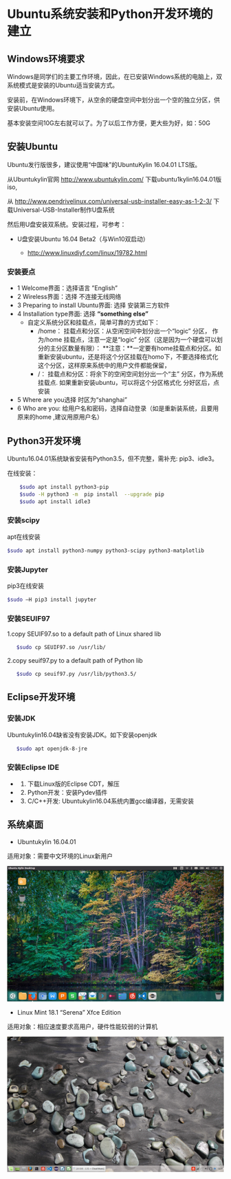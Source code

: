 # Ubuntu系统安装和Python开发环境的建立

## Windows环境要求

  Windows是同学们的主要工作环境，因此，在已安装Windows系统的电脑上，双系统模式是安装的Ubuntu适当安装方式。

  安装前，在Windows环境下，从空余的硬盘空间中划分出一个空的独立分区，供安装Ubuntu使用。

  基本安装空间10G左右就可以了。为了以后工作方便，更大些为好，如：50G

## 安装Ubuntu

Ubuntu发行版很多，建议使用“中国味”的UbuntuKylin 16.04.01 LTS版。

从Ubuntukylin官网 http://www.ubuntukylin.com/  下载ubuntu1kylin16.04.01版iso,

从 http://www.pendrivelinux.com/universal-usb-installer-easy-as-1-2-3/ 下载Universal-USB-Installer制作U盘系统

然后用U盘安装双系统。安装过程，可参考：

* U盘安装Ubuntu 16.04 Beta2（与Win10双启动）

  * http://www.linuxdiyf.com/linux/19782.html

### 安装要点
* 1 Welcome界面：选择语言 ”English”
* 2 Wireless界面：选择 不连接无线网络 
* 3 Preparing to install Ubuntu界面: 选择 安装第三方软件
* 4 Installation type界面: 选择 **“something else”**
   * 自定义系统分区和挂载点，简单可靠的方式如下：
       * /home： 挂载点和分区：从空闲空间中划分出一个“logic”  分区， 作为/home 挂载点，注意一定是“logic”  分区（这是因为一个硬盘可以划分的主分区数量有限）：
         **注意：**一定要有home挂载点和分区。如重新安装ubuntu，还是将这个分区挂载在homo下，不要选择格式化这个分区，这样原来系统中的用户文件都能保留， 
       *  /： 挂载点和分区：将余下的空闲空间划分出一个“主”  分区，作为系统挂载点. 如果重新安装ubuntu，可以将这个分区格式化
         分好区后，点安装
* 5 Where are you选择 时区为“shanghai”
* 6 Who are you: 给用户名和密码，选择自动登录（如是重新装系统，且要用原来的home ,建议用原用户名）

## Python3开发环境

Ubuntu16.04.01系统缺省安装有Python3.5，但不完整，需补充: pip3、idle3。

在线安装：
```bash
    $sudo apt install python3-pip
    $sudo -H python3 -m  pip install  --upgrade pip 
    $sudo apt install idle3
```

### 安装scipy

apt在线安装
```bash
$sudo apt install python3-numpy python3-scipy python3-matplotlib
```

### 安装Jupyter

pip3在线安装
 
```bash
$sudo –H pip3 install jupyter
```
### 安装SEUIF97

1.copy SEUIF97.so to a default path of Linux shared lib
```bash
   $sudo cp SEUIF97.so /usr/lib/
```

2.copy seuif97.py to a default path of Python lib
```bash  
   $sudo cp seuif97.py /usr/lib/python3.5/
```

## Eclipse开发环境

### 安装JDK

   Ubuntukylin16.04缺省没有安装JDK。如下安装openjdk

```bash 
   $sudo apt openjdk-8-jre
```

###  安装Eclipse IDE
    
* 1. 下载Linux版的Eclipse CDT，解压
   
* 2. Python开发：安装Pydev插件

* 3. C/C++开发: Ubuntukylin16.04系统内置gcc编译器，无需安装

## 系统桌面

* Ubuntukylin 16.04.01 

适用对象：需要中文环境的Linux新用户

![Ubuntukylin](./img/ubuntukylin.png) 

* Linux Mint 18.1 “Serena” Xfce Edition 

适用对象：相应速度要求高用户，硬件性能较弱的计算机

![LinuxMintXfce](./img/LinuxMintXfce.png) 